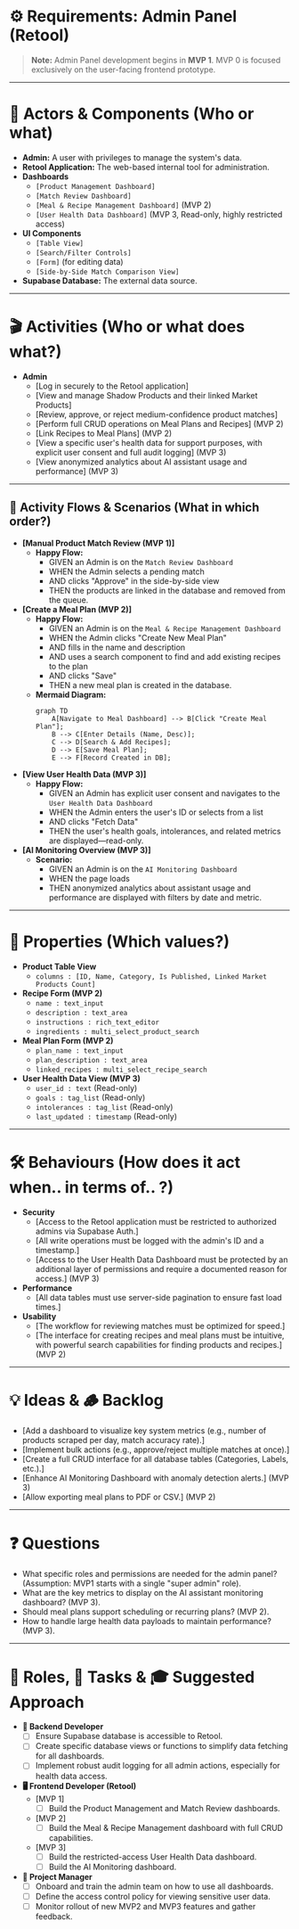 # ⚙️ Requirements: Admin Panel (Retool)

> **Note:** Admin Panel development begins in **MVP 1**. MVP 0 is focused exclusively on the user-facing frontend prototype.

---
# 🧩 Actors & Components (Who or what)
*   **Admin:** A user with privileges to manage the system's data.
*   **Retool Application:** The web-based internal tool for administration.
*   **Dashboards**
    *   `[Product Management Dashboard]`
    *   `[Match Review Dashboard]`
    *   `[Meal & Recipe Management Dashboard]` (MVP 2)
    *   `[User Health Data Dashboard]` (MVP 3, Read-only, highly restricted access)
*   **UI Components**
    *   `[Table View]`
    *   `[Search/Filter Controls]`
    *   `[Form]` (for editing data)
    *   `[Side-by-Side Match Comparison View]`
*   **Supabase Database:** The external data source.

---
# 🎬 Activities (Who or what does what?)
*   **Admin**
    *   [Log in securely to the Retool application]
    *   [View and manage Shadow Products and their linked Market Products]
    *   [Review, approve, or reject medium-confidence product matches]
    *   [Perform full CRUD operations on Meal Plans and Recipes] (MVP 2)
    *   [Link Recipes to Meal Plans] (MVP 2)
    *   [View a specific user's health data for support purposes, with explicit user consent and full audit logging] (MVP 3)
    *   [View anonymized analytics about AI assistant usage and performance] (MVP 3)

---
## 🌊 Activity Flows & Scenarios (What in which order?)
*   **[Manual Product Match Review (MVP 1)]**
    *   **Happy Flow:**
        *   GIVEN an Admin is on the `Match Review Dashboard`
        *   WHEN the Admin selects a pending match
        *   AND clicks "Approve" in the side-by-side view
        *   THEN the products are linked in the database and removed from the queue.
*   **[Create a Meal Plan (MVP 2)]**
    *   **Happy Flow:**
        *   GIVEN an Admin is on the `Meal & Recipe Management Dashboard`
        *   WHEN the Admin clicks "Create New Meal Plan"
        *   AND fills in the name and description
        *   AND uses a search component to find and add existing recipes to the plan
        *   AND clicks "Save"
        *   THEN a new meal plan is created in the database.
    *   **Mermaid Diagram:**
        ```mermaid
        graph TD
            A[Navigate to Meal Dashboard] --> B[Click "Create Meal Plan"];
            B --> C[Enter Details (Name, Desc)];
            C --> D[Search & Add Recipes];
            D --> E[Save Meal Plan];
            E --> F[Record Created in DB];
        ```
*   **[View User Health Data (MVP 3)]**
    *   **Happy Flow:**
        *   GIVEN an Admin has explicit user consent and navigates to the `User Health Data Dashboard`
        *   WHEN the Admin enters the user's ID or selects from a list
        *   AND clicks "Fetch Data"
        *   THEN the user's health goals, intolerances, and related metrics are displayed—read-only.
*   **[AI Monitoring Overview (MVP 3)]**
    *   **Scenario:**
        *   GIVEN an Admin is on the `AI Monitoring Dashboard`
        *   WHEN the page loads
        *   THEN anonymized analytics about assistant usage and performance are displayed with filters by date and metric.

---
# 📝 Properties (Which values?)
*   **Product Table View**
    *   `columns : [ID, Name, Category, Is Published, Linked Market Products Count]`
*   **Recipe Form (MVP 2)**
    *   `name : text_input`
    *   `description : text_area`
    *   `instructions : rich_text_editor`
    *   `ingredients : multi_select_product_search`
*   **Meal Plan Form (MVP 2)**
    *   `plan_name : text_input`
    *   `plan_description : text_area`
    *   `linked_recipes : multi_select_recipe_search`
*   **User Health Data View (MVP 3)**
    *   `user_id : text` (Read-only)
    *   `goals : tag_list` (Read-only)
    *   `intolerances : tag_list` (Read-only)
    *   `last_updated : timestamp` (Read-only)

---
# 🛠️ Behaviours (How does it act when.. in terms of.. ?)
*   **Security**
    *   [Access to the Retool application must be restricted to authorized admins via Supabase Auth.]
    *   [All write operations must be logged with the admin's ID and a timestamp.]
    *   [Access to the User Health Data Dashboard must be protected by an additional layer of permissions and require a documented reason for access.] (MVP 3)
*   **Performance**
    *   [All data tables must use server-side pagination to ensure fast load times.]
*   **Usability**
    *   [The workflow for reviewing matches must be optimized for speed.]
    *   [The interface for creating recipes and meal plans must be intuitive, with powerful search capabilities for finding products and recipes.] (MVP 2)

---
# 💡 Ideas & 🪵 Backlog
*   [Add a dashboard to visualize key system metrics (e.g., number of products scraped per day, match accuracy rate).]
*   [Implement bulk actions (e.g., approve/reject multiple matches at once).]
*   [Create a full CRUD interface for all database tables (Categories, Labels, etc.).]
*   [Enhance AI Monitoring Dashboard with anomaly detection alerts.] (MVP 3)
*   [Allow exporting meal plans to PDF or CSV.] (MVP 2)

---
# ❓ Questions
*   What specific roles and permissions are needed for the admin panel? (Assumption: MVP1 starts with a single "super admin" role).
*   What are the key metrics to display on the AI assistant monitoring dashboard? (MVP 3).
*   Should meal plans support scheduling or recurring plans? (MVP 2).
*   How to handle large health data payloads to maintain performance? (MVP 3).

---
# 🎯 Roles, 📝 Tasks & 🎓 Suggested Approach
*   **🔧 Backend Developer**
    *   [ ] Ensure Supabase database is accessible to Retool.
    *   [ ] Create specific database views or functions to simplify data fetching for all dashboards.
    *   [ ] Implement robust audit logging for all admin actions, especially for health data access.
*   **🖥️ Frontend Developer (Retool)**
    *   [MVP 1]
        *   [ ] Build the Product Management and Match Review dashboards.
    *   [MVP 2]
        *   [ ] Build the Meal & Recipe Management dashboard with full CRUD capabilities.
    *   [MVP 3]
        *   [ ] Build the restricted-access User Health Data dashboard.
        *   [ ] Build the AI Monitoring dashboard.
*   **📌 Project Manager**
    *   [ ] Onboard and train the admin team on how to use all dashboards.
    *   [ ] Define the access control policy for viewing sensitive user data.
    *   [ ] Monitor rollout of new MVP2 and MVP3 features and gather feedback.